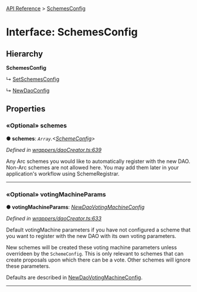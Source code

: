 [API Reference](../README.md) > [SchemesConfig](../interfaces/SchemesConfig.md)



# Interface: SchemesConfig

## Hierarchy

**SchemesConfig**

↳  [SetSchemesConfig](SetSchemesConfig.md)




↳  [NewDaoConfig](NewDaoConfig.md)









## Properties
<a id="schemes"></a>

### «Optional» schemes

**●  schemes**:  *`Array`.<[SchemeConfig](SchemeConfig.md)>* 

*Defined in [wrappers/daoCreator.ts:639](https://github.com/daostack/arc.js/blob/f343aa24/lib/wrappers/daoCreator.ts#L639)*



Any Arc schemes you would like to automatically register with the new DAO. Non-Arc schemes are not allowed here. You may add them later in your application's workflow using SchemeRegistrar.




___

<a id="votingMachineParams"></a>

### «Optional» votingMachineParams

**●  votingMachineParams**:  *[NewDaoVotingMachineConfig](NewDaoVotingMachineConfig.md)* 

*Defined in [wrappers/daoCreator.ts:633](https://github.com/daostack/arc.js/blob/f343aa24/lib/wrappers/daoCreator.ts#L633)*



Default votingMachine parameters if you have not configured a scheme that you want to register with the new DAO with its own voting parameters.

New schemes will be created these voting machine parameters unless overrideen by the `SchemeConfig`. This is only relevant to schemes that can create proposals upon which there can be a vote. Other schemes will ignore these parameters.

Defaults are described in [NewDaoVotingMachineConfig](NewDaoVotingMachineConfig.md).




___


